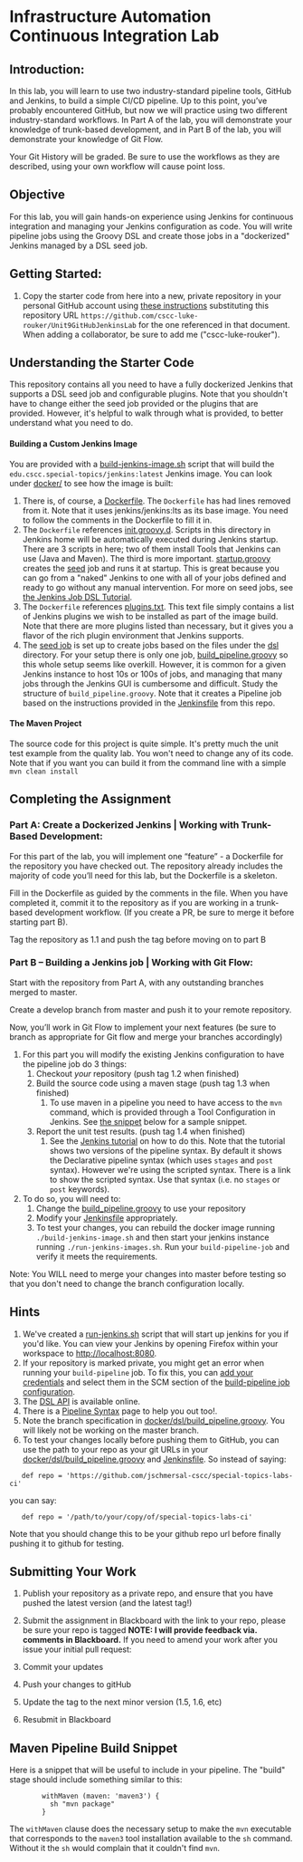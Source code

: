 # Infrastructure Automation Continuous Integration Lab

## Introduction: 

In this lab, you will learn to use two industry-standard pipeline tools, GitHub and Jenkins, to build a simple CI/CD pipeline.  Up to this point, you’ve probably encountered GitHub, but now we will practice using two different industry-standard workflows.  In Part A of the lab, you will demonstrate your knowledge of trunk-based development, and in Part B of the lab, you will demonstrate your knowledge of Git Flow. 

Your Git History will be graded.  Be sure to use the workflows as they are described, using your own workflow will cause point loss. 

## Objective

For this lab, you will gain hands-on experience using Jenkins for continuous integration and managing your Jenkins configuration
as code.  You will write pipeline jobs using the Groovy DSL and create those jobs in a "dockerized" Jenkins managed by a DSL seed job.

## Getting Started:

1. Copy the starter code from here into a new, private repository in your personal GitHub account using [these instructions](https://github.com/jschmersal-cscc/lab0-completing-and-submitting-assignments) substituting this repository URL ``https://github.com/cscc-luke-rouker/Unit9GitHubJenkinsLab`` for the one referenced in that document.  When adding a collaborator, be sure to add me ("cscc-luke-rouker").

## Understanding the Starter Code
This repository contains all you need to have a fully dockerized Jenkins that supports a DSL seed job and 
configurable plugins.  Note that you shouldn't have to change either the seed job provided or the plugins that are 
provided.  However, it's helpful to walk through what is provided, to better understand what you need to do.

#### Building a Custom Jenkins Image
You are provided with a [build-jenkins-image.sh](build-jenkins-image.sh) script that will build the `edu.cscc.special-topics/jenkins:latest` Jenkins image.  You can look under [docker/](docker/) to see how the image is built:
1. There is, of course, a [Dockerfile](docker/Dockerfile).  The `Dockerfile` has had lines removed from it. Note that it uses jenkins/jenkins:lts as its base image.  You need to follow the comments in the Dockerfile to fill it in.
1. The `Dockerfile` references [init.groovy.d](docker/init.groovy.d).  Scripts in this directory in Jenkins home will be automatically executed during Jenkins startup.  There are 3 scripts in here; two of them install Tools that Jenkins can use (Java and Maven).  The third is more important.  [startup.groovy](docker/init.groovy.d/startup.groovy) creates the [seed](docker/jobs/seed.groovy) job and runs it at startup.  This is great because you can go from a "naked" Jenkins to one with all of your jobs defined and ready to go without any manual intervention.  For more on seed jobs, see [the Jenkins Job DSL Tutorial](https://github.com/jenkinsci/job-dsl-plugin/wiki/Tutorial---Using-the-Jenkins-Job-DSL).
1. The `Dockerfile` references [plugins.txt](docker/plugins.txt).  This text file simply contains a list of Jenkins plugins we wish to be installed as part of the image build.  Note that there are more plugins listed than necessary, but it gives you a flavor of the rich plugin environment that Jenkins supports.
1. The [seed job](docker/jobs/seed.groovy) is set up to create jobs based on the files under the [dsl](docker/dsl) directory.  For your setup there is only one job, [build_pipeline.groovy](docker/dsl/build_pipeline.groovy) so this whole setup seems like overkill.  However, it is common for a given Jenkins instance to host 10s or 100s of jobs, and managing that many jobs through the Jenkins GUI is cumbersome and difficult.  Study the structure of `build_pipeline.groovy`.  Note that it creates a Pipeline job based on the instructions provided in the [Jenkinsfile](Jenkinsfile) from this repo.

#### The Maven Project
The source code for this project is quite simple.  It's pretty much the unit test example from the quality lab.  You won't need to change any of its code.  Note that if you want you can build it from the command line with a simple `mvn clean install`

## Completing the Assignment

### Part A:  Create a Dockerized Jenkins | Working with Trunk-Based Development: 

For this part of the lab, you will implement one “feature” - a Dockerfile for the repository you have checked out.  The repository already includes the majority of code you’ll need for this lab, but the Dockerfile is a skeleton.  

Fill in the Dockerfile as guided by the comments in the file.  When you have completed it, commit it to the repository as if you are working in a trunk-based development workflow.  (If you create a PR, be sure to merge it before starting part B). 

Tag the repository as 1.1 and push the tag before moving on to part B 

### Part B – Building a Jenkins job | Working with Git Flow: 

Start with the repository from Part A, with any outstanding branches merged to master.   

Create a develop branch from master and push it to your remote repository. 

Now, you’ll work in Git Flow to implement your next features (be sure to branch as appropriate for Git flow and merge your branches accordingly)

1. For this part you will modify the existing Jenkins configuration to have the pipeline job do 3 things:
    1. Checkout _your_ repository (push tag 1.2 when finished)
    1. Build the source code using a maven stage (push tag 1.3 when finished)
        1. To use maven in a pipeline you need to have access to the `mvn` command, which is provided through a Tool Configuration in Jenkins.  See [the snippet](#maven-pipeline-build-snippet) below for a sample snippet.
    1. Report the unit test results.  (push tag 1.4 when finished)
        1. See the [Jenkins tutorial](https://jenkins.io/doc/pipeline/tour/tests-and-artifacts/) on how to do this.  Note that the tutorial shows two versions of the pipeline syntax.  By default it shows the Declarative pipeline syntax (which uses `stages` and `post` syntax).  However we're using the scripted syntax.  There is a link to show the scripted syntax.  Use that syntax (i.e. no `stages` or `post` keywords).
1. To do so, you will need to:
    1. Change the [build_pipeline.groovy](docker/dsl/build_pipeline.groovy) to use your repository
    1. Modify your [Jenkinsfile](Jenkinsfile) appropriately. 
    1. To test your changes, you can rebuild the docker image running `./build-jenkins-image.sh` and then start your jenkins instance running `./run-jenkins-images.sh`.  Run your `build-pipeline-job` and verify it meets the requirements.
    
Note:  You WILL need to merge your changes into master before testing so that you don't need to change the branch configuration locally.

## Hints
1. We've created a [run-jenkins.sh](run-jenkins.sh) script that will start up jenkins for you if you'd like.  You can view your Jenkins by opening Firefox within your workspace to [http://localhost:8080](http://localhost:8080).
1. If your repository is marked private, you might get an error when running your `build-pipeline` job.  To fix this, you can [add your credentials](https://jenkins.io/doc/book/using/using-credentials/#adding-new-global-credentials) and select them in the SCM section of the  [build-pipeline job configuration](http://localhost:8080/job/build-pipeline-job/configure).
1. The [DSL API](https://jenkinsci.github.io/job-dsl-plugin/) is available online.
1. There is a [Pipeline Syntax](http://localhost:8080/job/build-pipeline-job/pipeline-syntax/) page to help you out too!.
1. Note the branch specification in [docker/dsl/build_pipeline.groovy](docker/dsl/build_pipeline.groovy).  You will likely not be working on the master branch.
1. To test your changes locally before pushing them to GitHub, you can use the path to your repo as your git URLs in your [docker/dsl/build_pipeline.groovy](docker/dsl/build_pipeline.groovy) and [Jenkinsfile](Jenkinsfile).  So instead of saying:
```
   def repo = 'https://github.com/jschmersal-cscc/special-topics-labs-ci'
```
you can say:
```
   def repo = '/path/to/your/copy/of/special-topics-labs-ci'
```
Note that you should change this to be your github repo url before finally pushing it to github for testing. 

## Submitting Your Work

1. Publish your repository as a private repo, and ensure that you have pushed the latest version (and the latest tag!)
1. Submit the assignment in Blackboard with the link to your repo, please be sure your repo is tagged
__NOTE: I will provide feedback via. comments in Blackboard.__
If you need to amend your work after you issue your initial pull request:

1. Commit your updates
1. Push your changes to gitHub
1. Update the tag to the next minor version (1.5, 1.6, etc)
1. Resubmit in Blackboard

## Maven Pipeline Build Snippet
Here is a snippet that will be useful to include in your pipeline.  The "build" stage should include something similar to this: 
```
        withMaven (maven: 'maven3') {
          sh "mvn package"
        }
```
The `withMaven` clause does the necessary setup to make the `mvn` executable that corresponds to the `maven3` tool installation
available to the `sh` command.  Without it the `sh` would complain that it couldn't find `mvn`.
